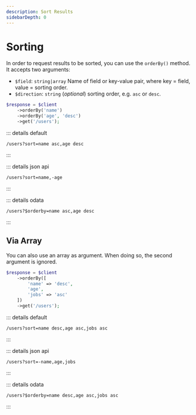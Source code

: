 ```yaml
---
description: Sort Results
sidebarDepth: 0
---
```


# Sorting

In order to request results to be sorted, you can use the `orderBy()` method.
It accepts two arguments:

- `$field`: `string|array` Name of field or key-value pair, where key = field, value = sorting order.
- `$direction`: `string` (_optional_) sorting order, e.g. `asc` or `desc`.

```php
$response = $client
    ->orderBy('name')
    ->orderBy('age', 'desc')
    ->get('/users');
```


 
::: details default
```http
/users?sort=name asc,age desc
```
:::

::: details json api
```http
/users?sort=name,-age
```
:::
 
::: details odata

```
/users?$orderby=name asc,age desc
```
:::

## Via Array
 
You can also use an array as argument. When doing so, the second argument is ignored.

```php
$response = $client
    ->orderBy([
        'name' => 'desc',
        'age',
        'jobs' => 'asc'
    ])
    ->get('/users');
```


 
::: details default
```http
/users?sort=name desc,age asc,jobs asc
```
:::

::: details json api
```http
/users?sort=-name,age,jobs
```
:::
 
::: details odata

```
/users?$orderby=name desc,age asc,jobs asc
```
:::

